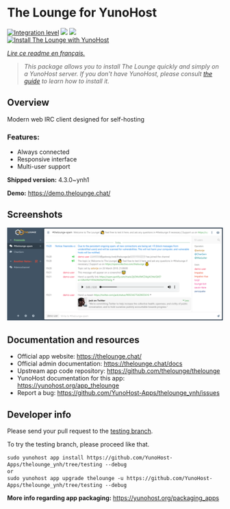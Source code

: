 <!--
N.B.: This README was automatically generated by https://github.com/YunoHost/apps/tree/master/tools/README-generator
It shall NOT be edited by hand.
-->

# The Lounge for YunoHost

[![Integration level](https://dash.yunohost.org/integration/thelounge.svg)](https://dash.yunohost.org/appci/app/thelounge) ![](https://ci-apps.yunohost.org/ci/badges/thelounge.status.svg) ![](https://ci-apps.yunohost.org/ci/badges/thelounge.maintain.svg)  
[![Install The Lounge with YunoHost](https://install-app.yunohost.org/install-with-yunohost.svg)](https://install-app.yunohost.org/?app=thelounge)

*[Lire ce readme en français.](./README_fr.md)*

> *This package allows you to install The Lounge quickly and simply on a YunoHost server.
If you don't have YunoHost, please consult [the guide](https://yunohost.org/#/install) to learn how to install it.*

## Overview

Modern web IRC client designed for self-hosting 

### Features:

- Always connected
- Responsive interface
- Multi-user support

**Shipped version:** 4.3.0~ynh1

**Demo:** https://demo.thelounge.chat/

## Screenshots

![](./doc/screenshots/thelounge-screenshot.png)

## Documentation and resources

* Official app website: https://thelounge.chat/
* Official admin documentation: https://thelounge.chat/docs
* Upstream app code repository: https://github.com/thelounge/thelounge
* YunoHost documentation for this app: https://yunohost.org/app_thelounge
* Report a bug: https://github.com/YunoHost-Apps/thelounge_ynh/issues

## Developer info

Please send your pull request to the [testing branch](https://github.com/YunoHost-Apps/thelounge_ynh/tree/testing).

To try the testing branch, please proceed like that.
```
sudo yunohost app install https://github.com/YunoHost-Apps/thelounge_ynh/tree/testing --debug
or
sudo yunohost app upgrade thelounge -u https://github.com/YunoHost-Apps/thelounge_ynh/tree/testing --debug
```

**More info regarding app packaging:** https://yunohost.org/packaging_apps